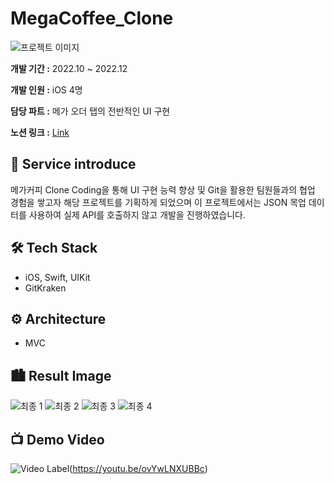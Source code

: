 # MegaCoffee_Clone

![프로젝트 이미지](https://github.com/user-attachments/assets/80657e56-9199-4540-8ed0-bf26546972d6)

**개발 기간 :** 2022.10 ~ 2022.12

**개발 인원 :** iOS 4명

**담당 파트 :** 메가 오더 탭의 전반적인 UI 구현

**노션 링크 :** [Link](https://storm-hosta-944.notion.site/MegaCoffee-Clone-c17f9e47e0314b33848c0da7178bf42d?pvs=4)

## 💁 Service introduce
메가커피 Clone Coding을 통해 UI 구현 능력 향상 및 Git을 활용한 팀원들과의 협업 경험을 쌓고자 해당 프로젝트를 기획하게 되었으며 이 프로젝트에서는 JSON 목업 데이터를 사용하여 실제 API를 호출하지 않고 개발을 진행하였습니다.

## 🛠 Tech Stack

- iOS, Swift, UIKit
- GitKraken

## ⚙️ Architecture
- MVC

## 🏙 Result Image
![최종 1](https://github.com/user-attachments/assets/da79bec2-8dd1-4655-8790-d7198babee59)
![최종 2](https://github.com/user-attachments/assets/ec596306-3a7d-4627-98d5-b253aaa7ce97)
![최종 3](https://github.com/user-attachments/assets/f2abf301-5d97-42db-9c72-38764e665053)
![최종 4](https://github.com/user-attachments/assets/068c1b2a-0ca3-40fc-9a27-53e80f0d2c6a)

## 📺 Demo Video
![Video Label](http://img.youtube.com/vi/ovYwLNXUBBc/0.jpg)(https://youtu.be/ovYwLNXUBBc)
